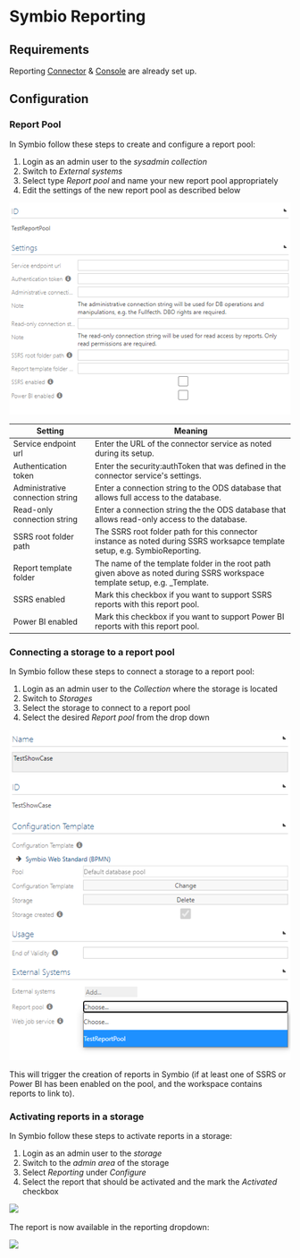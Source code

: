 # Symbio Reporting

## Requirements

Reporting [Connector](reporting-connector.md) & [Console](reporting-console.md) are already set up.

## Configuration

### Report Pool

In Symbio follow these steps to create and configure a report pool:

1. Login as an admin user to the _sysadmin collection_
2. Switch to _External systems_
3. Select type _Report pool_ and name your new report pool appropriately
4. Edit the settings of the new report pool as described below

![](media/config-symbio-1.png)

| Setting | Meaning |
| ------- | ------- |
| Service endpoint url | Enter the URL of the connector service as noted during its setup. |
| Authentication token | Enter the security:authToken that was defined in the connector service's settings. |
| Administrative connection string | Enter a connection string to the ODS database that allows full access to the database. |
| Read-only connection string | Enter a connection string the the ODS database that allows read-only access to the database. |
| SSRS root folder path | The SSRS root folder path for this connector instance as noted during SSRS worksapce template setup, e.g. SymbioReporting. |
| Report template folder | The name of the template folder in the root path given above as noted during SSRS workspace template setup, e.g. _Template. |
| SSRS enabled | Mark this checkbox if you want to support SSRS reports with this report pool. |
| Power BI enabled | Mark this checkbox if you want to support Power BI reports with this report pool. |

### Connecting a storage to a report pool

In Symbio follow these steps to connect a storage to a report pool:

1. Login as an admin user to the _Collection_ where the storage is located
2. Switch to _Storages_
3. Select the storage to connect to a report pool
4. Select the desired _Report pool_ from the drop down

![](media/config-symbio-2.png)

This will trigger the creation of reports in Symbio (if at least one of SSRS or Power BI has been enabled on the pool, and the workspace contains reports to link to).

### Activating reports in a storage

In Symbio follow these steps to activate reports in a storage:

1. Login as an admin user to the _storage_
2. Switch to the _admin area_ of the storage
3. Select _Reporting_ under _Configure_
4. Select the report that should be activated and the mark the _Activated_ checkbox

![](media/config-symbio-3.png)

The report is now available in the reporting dropdown:

![](media/config-symbio-4.png)
